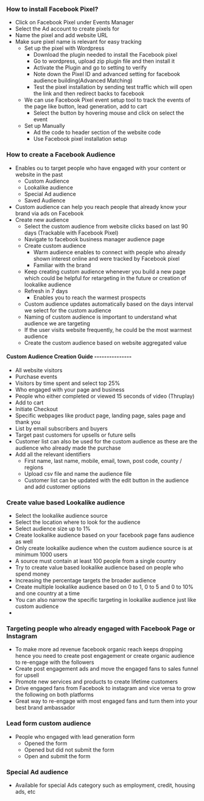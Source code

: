### How to install Facebook Pixel?
- Click on Facebook Pixel under Events Manager 
- Select the Ad account to create pixels for
- Name the pixel and add website URL 
- Make sure pixel name is relevant for easy tracking
  - Set up the pixel with Wordpress
    - Download the plugin needed to install the Facebook pixel 
    - Go to wordpress, upload zip plugin file and then install it
    - Activate the Plugin and go to setting to verify
    - Note down the Pixel ID and advanced setting for facebook audience building(Advanced Matching)
    - Test the pixel installation by sending test traffic which will open the link and then redirect backs to facebook 
  - We can use Facebook Pixel event setup tool to track the events of the page like button, lead generation, add to cart 
    - Select the button by hovering mouse and click on select the event
  - Set up Manually 
    - Ad the code to header section of the website code
    - Use Facebook pixel installation setup
  
### How to create a Facebook Audience
- Enables ou to target people who have engaged with your content or website in the past 
  - Custom Audience
  - Lookalike audience 
  - Special Ad audience 
  - Saved Audience
- Custom audience can help you reach people that already know your brand via ads on Facebook
- Create new audience
  - Select the custom audience from website clicks based on last 90 days (Trackable with Facebook Pixel)
  - Navigate to facebook business manager audience page
  - Create custom audience
    - Warm audience enables to connect with people who already shown interest online and were tracked by Facebook pixel 
    - Familiar with the brand
  - Keep creating custom audience whenever you build a new page which could be helpful for retargeting in the future or creation of lookalike audience
  - Refresh in 7 days 
    - Enables you to reach the warmest prospects
  - Custom audience updates automatically based on the days interval we select for the custom audience
  - Naming of custom audience is important to understand what audience we are targeting 
  - If the user visits website frequently, he could be the most warmest audience
  - Create the custom audience based on website aggregated value

#### Custom Audience Creation Guide ---------------
- All website visitors
- Purchase events
- Visitors by time spent and select top 25% 
- Who engaged with your page and business 
- People who either completed or viewed 15 seconds of video (Thruplay)
- Add to cart 
- Initiate Checkout 
- Specific webpages like product page, landing page, sales page and thank you
- List by email subscribers and buyers
- Target past customers for upsells or future sells
- Customer list can also be used for the custom audience as these are the audience who already made the purchase
- Add all the relevant identifiers 
  - First name, last name, mobile, email, town, post code, county / regions
  - Upload csv file and name the audience file
  - Customer list can be updated with the edit button in the audience and add customer options

### Create value based Lookalike audience 
- Select the lookalike audience source 
- Select the location where to look for the audience
- Select audience size up to 1% 
- Create lookalike audience based on your facebook page fans audience as well 
- Only create lookalike audience when the custom audience source is at minimum 1000 users
- A source must contain at least 100 people from a single country 
- Try to create value based lookalike audience based on people who spend money
- Increasing the percentage targets the broader audience 
- Create multiple lookalike audience based on 0 to 1, 0 to 5 and 0 to 10% and one country at a time 
- You can also narrow the specific targeting in lookalike audience just like custom audience
- 
  
  
### Targeting people who already engaged with Facebook Page or Instagram
- To make more ad revenue facebook organic reach keeps dropping hence you need to create post engagement or create organic audience to re-engage with the followers 
- Create post engagement ads and move the engaged fans to sales funnel for upsell 
- Promote new services and products to create lifetime customers
- Drive engaged fans from Facebook to instagram and vice versa to grow the following on both platforms 
- Great way to re-engage with most engaged fans and turn them into your best brand ambassador
  
### Lead form custom audience
- People who engaged with lead generation form
  - Opened the form 
  - Opened but did not submit the form 
  - Open and submit the form

### Special Ad audience 
- Available for special Ads category such as employment, credit, housing ads, etc


